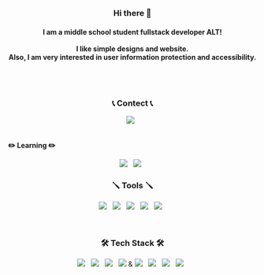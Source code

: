 </br>
<h3 align="center"><b>Hi there 👋</b></h3>
<h4 align="center">I am a middle school student fullstack developer ALT!<br/><br/>
I like simple designs and website.<br/>
Also, I am very interested in user information protection and accessibility.</h4>
</br>

</br>
<h3 align="center"><b>📞 Contect 📞</b></h3>
<p align="center">
<img src="https://img.shields.io/badge/𝟘𝟜𝕖𝟝%233767-%2320232a?style=for-the-badge&logo=discord&logoColor=white"/></a> &nbsp</p>
</br

<h3 align="center"><b>✏️ Learning ✏️</b></h3>
<p align="center">
<img src="https://img.shields.io/badge/Next.js-%2320232a?style=for-the-badge&logo=next.js&logoColor=white"/></a> &nbsp
<img src="https://img.shields.io/badge/Typescript-1572B6?style=for-the-badge&logo=typescript&logoColor=white"/></a> &nbsp</p>

<h3 align="center"><b>🪛 Tools 🪛</b></h3>
<p align="center">
<img src="https://img.shields.io/badge/Github-181717?style=for-the-badge&logo=github&logoColor=white"> &nbsp
<img src="https://img.shields.io/badge/Webstorm-181717?style=for-the-badge&logo=webstorm&logoColor=white"> &nbsp
<img src="https://img.shields.io/badge/Git-E34F26?style=for-the-badge&logo=git&logoColor=white"/></a> &nbsp
<img src="https://img.shields.io/badge/Adobe%20XD-470137?style=for-the-badge&logo=Adobe%20XD&logoColor=#FF61F6"/></a> &nbsp
<img src="https://img.shields.io/badge/Visual%20Studio%20Code-1572B6?style=for-the-badge&logo=visual%20studio%20code&logoColor=white"/></a> &nbsp</p>
</br>

<h3 align="center"><b>🛠 Tech Stack 🛠</b></h3>
<p align="center">
<img src="https://img.shields.io/badge/HTML5-E34F26?style=for-the-badge&logo=HTML5&logoColor=white"/></a> &nbsp
<img src="https://img.shields.io/badge/CSS3-1572B6?style=for-the-badge&logo=CSS3&logoColor=white"/></a> &nbsp
<img src="https://img.shields.io/badge/JavaScript-F7DF1E?style=for-the-badge&logo=JavaScript&logoColor=white"/></a> &nbsp
<img src="https://img.shields.io/badge/Node.js-339933?style=for-the-badge&logo=Node.js&logoColor=white"/></a> &
<img src="https://img.shields.io/badge/C-purple?style=for-the-badge&logo=c&logoColor=white"/></a> &nbsp
<img src="https://img.shields.io/badge/MySQL-4479A1?style=for-the-badge&logo=MySQL&logoColor=white"/></a> &nbsp 
<img src="https://img.shields.io/badge/React-%2320232a?style=for-the-badge&logo=react&logoColor=%2361DAFB"/></a> &nbsp
<img src="https://img.shields.io/badge/Next.js-%2320232a?style=for-the-badge&logo=next.js&logoColor=white"/></a> &nbsp
</br>
